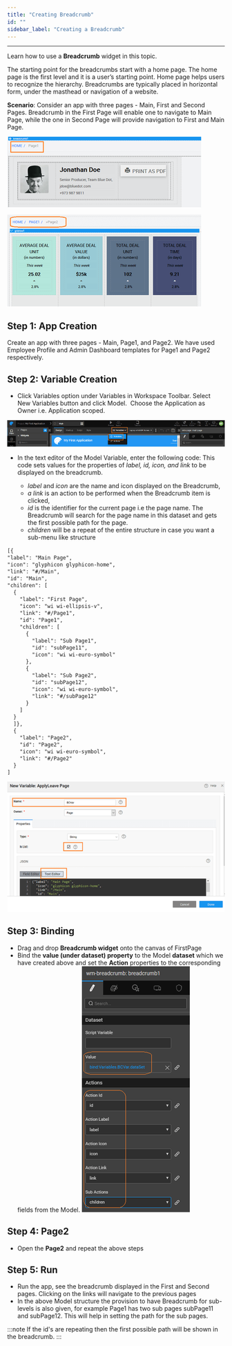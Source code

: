 ```yaml
---
title: "Creating Breadcrumb"
id: ""
sidebar_label: "Creating a Breadcrumb"
---
```

---

Learn how to use a **Breadcrumb** widget in this topic. 

The starting point for the breadcrumbs start with a home page. The home page is the first level and it is a user’s starting point. Home page helps users to recognize the hierarchy. Breadcrumbs are typically placed in horizontal form, under the masthead or navigation of a website.

**Scenario**: Consider an app with three pages - Main, First and Second Pages. Breadcrumb in the First Page will enable one to navigate to Main Page, while the one in Second Page will provide navigation to First and Main Page.

[![](/learn/assets/bc_run1.png)](/learn/assets/bc_run1.png)

[![](/learn/assets/bc_run2.png)](/learn/assets/bc_run2.png)

## Step 1: App Creation

Create an app with three pages - Main, Page1, and Page2. We have used Employee Profile and Admin Dashboard templates for Page1 and Page2 respectively.

## Step 2: Variable Creation

- Click Variables option under Variables in Workspace Toolbar. Select New Variables button and click Model.  Choose the Application as Owner i.e. Application scoped. 

[![](/learn/assets/Var_create.png)](/learn/assets/Var_create.png)

- In the text editor of the Model Variable, enter the following code: This code sets values for the properties of _label, id, icon, and link_ to be displayed on the breadcrumb.
    
    - _label_ and _icon_ are the name and icon displayed on the Breadcrumb,
    - _a link_ is an action to be performed when the Breadcrumb item is clicked,
    - _id_ is the identifier for the current page i.e the page name. The Breadcrumb will search for the page name in this dataset and gets the first possible path for the page.
    - _children_ will be a repeat of the entire structure in case you want a sub-menu like structure

```    
[{
"label": "Main Page",
"icon": "glyphicon glyphicon-home",
"link": "#/Main",
"id": "Main",
"children": [
  {
    "label": "First Page",
    "icon": "wi wi-ellipsis-v",
    "link": "#/Page1",
    "id": "Page1",
    "children": [
      {
        "label": "Sub Page1",
        "id": "subPage11",
        "icon": "wi wi-euro-symbol"
      },
      {
        "label": "Sub Page2",
        "id": "subPage12",
        "icon": "wi wi-euro-symbol",
        "link": "#/subPage12"
      }
    ]
  }
  ]},
  {
    "label": "Page2",
    "id": "Page2",
    "icon": "wi wi-euro-symbol",
    "link": "#/Page2"
  }
]
```    

[![](/learn/assets/bc_var.png)](/learn/assets/bc_var.png)
    
## Step 3: Binding
    
- Drag and drop **Breadcrumb widget** onto the canvas of FirstPage
- Bind the **value (under dataset) property** to the Model **dataset** which we have created above and set the **Action** properties to the corresponding fields from the Model. [![](/learn/assets/bc_props.png)](/learn/assets/bc_props.png)
    
## Step 4: Page2
    
- Open the **Page2** and repeat the above steps
    
## Step 5: Run
    
- Run the app, see the breadcrumb displayed in the First and Second pages. Clicking on the links will navigate to the previous pages
- In the above Model structure the provision to have Breadcrumb for sub-levels is also given, for example Page1 has two sub pages subPage11 and subPage12. This will help in setting the path for the sub pages.

:::note
If the id's are repeating then the first possible path will be shown in the breadcrumb.
:::

